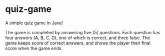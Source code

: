 # quiz-game
A simple quiz game in Java!

The game is completed by answering five (5) questions. Each question has four answers (A, B, C, D), one of which is correct, and three false. The game keeps score of correct answers, and shows the player their final score when the game ends. 
